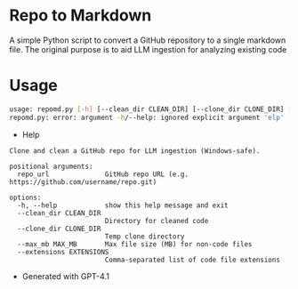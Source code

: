 # Repo to Markdown
A simple Python script to convert a GitHub repository to a single markdown file. The original purpose is to aid LLM ingestion for analyzing existing code

<!-- # Examples -->


# Usage
```sh
usage: repomd.py [-h] [--clean_dir CLEAN_DIR] [--clone_dir CLONE_DIR] [--max_mb MAX_MB] [--extensions EXTENSIONS] repo_url
repomd.py: error: argument -h/--help: ignored explicit argument 'elp'
```

* Help
```
Clone and clean a GitHub repo for LLM ingestion (Windows-safe).

positional arguments:
  repo_url              GitHub repo URL (e.g. https://github.com/username/repo.git)

options:
  -h, --help            show this help message and exit
  --clean_dir CLEAN_DIR
                        Directory for cleaned code
  --clone_dir CLONE_DIR
                        Temp clone directory
  --max_mb MAX_MB       Max file size (MB) for non-code files
  --extensions EXTENSIONS
                        Comma-separated list of code file extensions
```
* Generated with GPT-4.1
